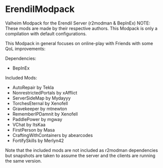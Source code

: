 # ErendilModpack
Valheim Modpack for the Erendil Server (r2modman &amp; BepInEx)
NOTE: These mods are made by their respective authors. This Modpack is only a compilation with default configurations.

This Modpack in general focuses on online-play with Friends with some QoL improvements:

Dependencies:
- BepInEx

Included Mods:
- AutoRepair by Tekla
- NonrestrictedPortals by xAfflict
- ServerSideMap by Mydayyy
- TorchesEternal by Xenofell
- Gravekeeper by mtnewton
- RememberIPDamnit by Xenofell
- PaddlePower by mgway
- VChat by ItsKaa
- FirstPerson by Masa
- CraftingWithContainers by abearcodes
- FortifySkills by Merlyn42

Note that the included mods are not included as r2modman dependencies but snapshots are taken to assume the server and the clients are running the same version. 